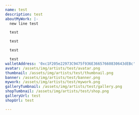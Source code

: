 ```yaml
---
name: test
description: test
aboutMyWork: |-
  new line test

  test

  test

  test

  test
walletAddress: '0xc1F205e22973C9475f936E36657660830643dEBc'
avatar: /assets/img/artists/test/avatar.png
thumbnail: /assets/img/artists/test/thumbnail.png
banner: /assets/img/artists/test/banner.png
mywork: /assets/img/artists/test/mywork.png
galleryTumbnail: /assets/img/artists/test/gallery.png
shopTumbnail: /assets/img/artists/test/shop.png
galleryUrl: test
shopUrl: test

---
```

